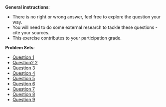 **General instructions**:
- There is no right or wrong answer, feel free to explore the question your way.
- You will need to do some external research to tackle these questions - cite your sources.
- This exercise contributes to your participation grade.

**Problem Sets**:
- [Question 1](week1.md)
- [Question2 2](week2.md)
- [Question 3](week3.md)
- [Question 4](week4.md)
- [Question 5](week5.md)
- [Question 6](week6.md)
- [Question 7](week7.md)
- [Question 8](week8.md)
- [Question 9](week9.md)
